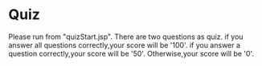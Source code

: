 # Quiz
Please run from "quizStart.jsp".
There are two questions as quiz.
if you answer all questions correctly,your score will be '100'.
if you answer a question correctly,your score will be '50'.
Otherwise,your score will be '0'.
